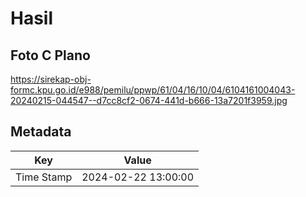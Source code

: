 # Hasil

## Foto C Plano

https://sirekap-obj-formc.kpu.go.id/e988/pemilu/ppwp/61/04/16/10/04/6104161004043-20240215-044547--d7cc8cf2-0674-441d-b666-13a7201f3959.jpg


## Metadata

| Key        | Value               |
| ---------- | ------------------- |
| Time Stamp | 2024-02-22 13:00:00 |



